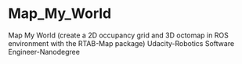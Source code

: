 # Map_My_World
Map My World (create a 2D occupancy grid and 3D octomap in ROS environment with the RTAB-Map package) Udacity-Robotics Software Engineer-Nanodegree
